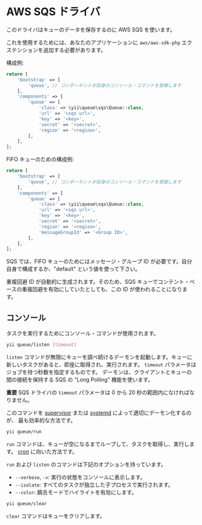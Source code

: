 AWS SQS ドライバ
================

このドライバはキューのデータを保存するのに AWS SQS を使います。

これを使用するためには、あなたのアプリケーションに `aws/aws-sdk-php` エクステンションを追加する必要があります。

構成例:

```php
return [
    'bootstrap' => [
        'queue', // コンポーネントが自身のコンソール・コマンドを登録します
    ],
    'components' => [
        'queue' => [
            'class' => \yii\queue\sqs\Queue::class,
            'url' => '<sqs url>',
            'key' => '<key>',
            'secret' => '<secret>',
            'region' => '<region>',
        ],
    ],
];
```

FIFO キューのための構成例:

```php
return [
    'bootstrap' => [
        'queue', // コンポーネントが自身のコンソール・コマンドを登録します
    ],
    'components' => [
        'queue' => [
            'class' => \yii\queue\sqs\Queue::class,
            'url' => '<sqs url>',
            'key' => '<key>',
            'secret' => '<secret>',
            'region' => '<region>',
            'messageGroupId' => '<Group ID>',
        ],
    ],
];
```

SQS では、FIFO キューのためにはメッセージ・グループ ID が必要です。自分自身で構成するか、"default" という値を使って下さい。

重複回避 ID が自動的に生成されます。そのため、SQS キューでコンテント・ベースの重複回避を有効にしていたとしても、この ID が使われることになります。

コンソール
----------

タスクを実行するためにコンソール・コマンドが使用されます。

```sh
yii queue/listen [timeout]
```

`listen` コマンドが無限にキューを調べ続けるデーモンを起動します。キューに新しいタスクがあると、即座に取得され、実行されます。
`timeout` パラメータはジョブを待つ秒数を指定するものです。
デーモンは、クライアントとキューの間の接続を保持する SQS の "Long Polling" 機能を使います。

**重要** SQS ドライバの `timeout` パラメータは 0 から 20 秒の範囲内になければなりません。

このコマンドを [supervisor](worker.md#supervisor) または [systemd](worker.md#systemd) によって適切にデーモン化するのが、
最も効率的な方法です。

```sh
yii queue/run
```

`run` コマンドは、キューが空になるまでループして、タスクを取得し、実行します。
[cron](worker.md#cron) に向いた方法です。

`run` および `listen` のコマンドは下記のオプションを持っています。

- `--verbose`, `-v`: 実行の状態をコンソールに表示します。
- `--isolate`: すべてのタスクが独立した子プロセスで実行されます。
- `--color`: 饒舌モードでハイライトを有効にします。

```sh
yii queue/clear
```

`clear` コマンドはキューをクリアします。


